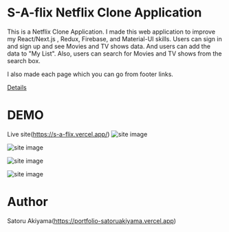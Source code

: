 # S-A-flix Netflix Clone Application

This is a Netflix Clone Application. I made this web application to improve my React/Next.js , Redux, Firebase, and Material-UI skills.
Users can sign in and sign up and see Movies and TV shows data. And users can add the data to "My List". Also, users can search for Movies and TV shows from the search box.

I also made each page which you can go from footer links.

[Details](https://satoruakiyama.com/work/s-a-flix)

# DEMO

Live site(https://s-a-flix.vercel.app/)
![site image](https://i.imgur.com/2034yaU.png)

![site image](https://i.imgur.com/CwRVOIx.png)

![site image](https://i.imgur.com/F2sJulL.png)

![site image](https://i.imgur.com/DY5W0xo.png)

# Author

Satoru Akiyama(https://portfolio-satoruakiyama.vercel.app)
